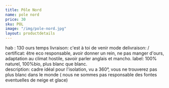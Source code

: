 ```yaml
---
title: Pôle Nord
name: pole nord
price: 30
sku: POL
image: "/img/pole-nord.jpg"
layout: productdetails
---
```


hab : 130 ours
temps livraison: c'est à toi de venir
mode delivraison: / 
certificat: être eco responsable, avoir donner un rein, ne pas manger d'ours, adaptation au climat hostile, savoir parler anglais et mancho. 
label: 100% naturel, 100%bio, plus blanc que blanc.  
description: cadre idéal pour l'isolation, vu a 360°, vous ne trouverez pas plus blanc dans le monde ( nous ne sommes pas responsable des fontes eventuelles de neige et glace) 

